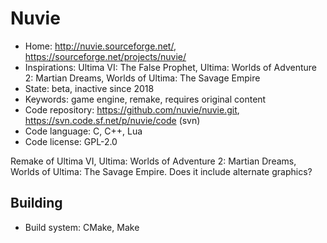 # Nuvie

- Home: http://nuvie.sourceforge.net/, https://sourceforge.net/projects/nuvie/
- Inspirations: Ultima VI: The False Prophet, Ultima: Worlds of Adventure 2: Martian Dreams, Worlds of Ultima: The Savage Empire
- State: beta, inactive since 2018
- Keywords: game engine, remake, requires original content
- Code repository: https://github.com/nuvie/nuvie.git, https://svn.code.sf.net/p/nuvie/code (svn)
- Code language: C, C++, Lua
- Code license: GPL-2.0

Remake of Ultima VI, Ultima: Worlds of Adventure 2: Martian Dreams, Worlds of Ultima: The Savage Empire.
Does it include alternate graphics?

## Building

- Build system: CMake, Make
